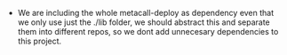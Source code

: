 -   We are including the whole metacall-deploy as dependency even that we only use just the ./lib folder, we should abstract this and separate them into different repos, so we dont add unnecesary dependencies to this project.
